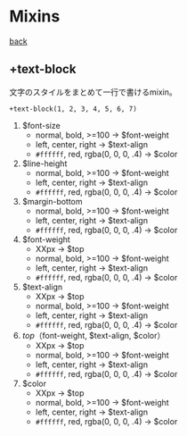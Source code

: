 # Mixins

[back](index.md)

## +text-block

文字のスタイルをまとめて一行で書けるmixin。

`+text-block(1, 2, 3, 4, 5, 6, 7)`

1. $font-size
	- normal, bold, >=100 -> $font-weight
	- left, center, right -> $text-align
	- `#ffffff`, red, rgba(0, 0, 0, .4) -> $color
2. $line-height
 	- normal, bold, >=100 -> $font-weight
	- left, center, right -> $text-align
	- `#ffffff`, red, rgba(0, 0, 0, .4) -> $color
3. $margin-bottom
	- normal, bold, >=100 -> $font-weight
	- left, center, right -> $text-align
	- `#ffffff`, red, rgba(0, 0, 0, .4) -> $color
4. $font-weight
	- XXpx -> $top
	- normal, bold, >=100 -> $font-weight
	- left, center, right -> $text-align
	- `#ffffff`, red, rgba(0, 0, 0, .4) -> $color
5. $text-align
	- XXpx -> $top
	- normal, bold, >=100 -> $font-weight
	- left, center, right -> $text-align
	- `#ffffff`, red, rgba(0, 0, 0, .4) -> $color
6. $top（$font-weight, $text-align, $color）
	- XXpx -> $top
	- normal, bold, >=100 -> $font-weight
	- left, center, right -> $text-align
	- `#ffffff`, red, rgba(0, 0, 0, .4) -> $color
7. $color
	- XXpx -> $top
	- normal, bold, >=100 -> $font-weight
	- left, center, right -> $text-align
	- `#ffffff`, red, rgba(0, 0, 0, .4) -> $color